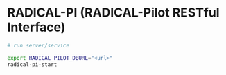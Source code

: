 
# RADICAL-PI (RADICAL-Pilot RESTful Interface)

```bash
# run server/service

export RADICAL_PILOT_DBURL="<url>"
radical-pi-start
```

